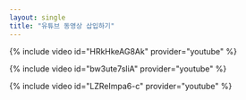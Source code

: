 ```yaml
---
layout: single
title: "유튜브 동영상 삽입하기" 
---
```

{% include video id="HRkHkeAG8Ak" provider="youtube" %}

{% include video id="bw3ute7sliA" provider="youtube" %}

{% include video id="LZReImpa6-c" provider="youtube" %}
